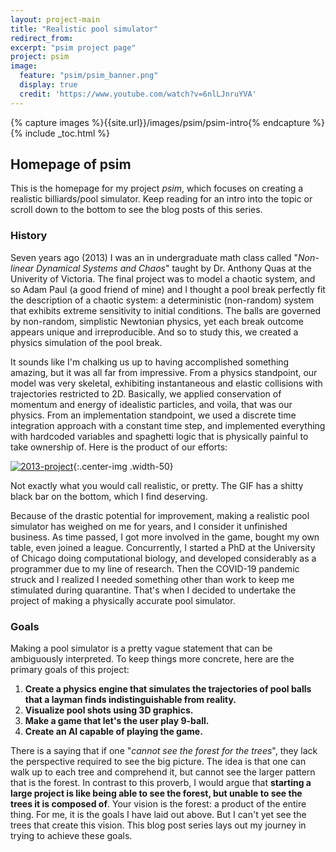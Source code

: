 ```yaml
---
layout: project-main
title: "Realistic pool simulator"
redirect_from:
excerpt: "psim project page"
project: psim
image:
  feature: "psim/psim_banner.png"
  display: true
  credit: 'https://www.youtube.com/watch?v=6nlLJnruYVA'
---
```


{% capture images %}{{site.url}}/images/psim/psim-intro{% endcapture %}
{% include _toc.html %}

## Homepage of **psim**

This is the homepage for my project *psim*, which focuses on creating a realistic billiards/pool
simulator. Keep reading for an intro into the topic or scroll down to the bottom to see the blog
posts of this series.

### History

Seven years ago (2013) I was an in undergraduate math class called "_Non-linear Dynamical Systems
and Chaos_" taught by Dr. Anthony Quas at the Univerity of Victoria. The final project was to model
a chaotic system, and so Adam Paul (a good friend of mine) and I thought a pool break perfectly fit
the description of a chaotic system: a deterministic (non-random) system that exhibits extreme
sensitivity to initial conditions. The balls are governed by non-random, simplistic Newtonian
physics, yet each break outcome appears unique and irreproducible. And so to study this, we created
a physics simulation of the pool break.

It sounds like I'm chalking us up to having accomplished something amazing, but it was all far from
impressive. From a physics standpoint, our model was very skeletal, exhibiting instantaneous and
elastic collisions with trajectories restricted to 2D. Basically, we applied conservation of
momentum and energy of idealistic particles, and voila, that was our physics. From an implementation
standpoint, we used a discrete time integration approach with a constant time step, and implemented
everything with hardcoded variables and spaghetti logic that is physically painful to take
ownership of. Here is the product of our efforts:

[![2013-project]({{images}}/2013_project.gif)]({{images}}/2013_project.gif){:.center-img .width-50}

Not exactly what you would call realistic, or pretty. The GIF has a shitty black bar on the bottom,
which I find deserving.

Because of the drastic potential for improvement, making a realistic pool simulator has weighed on
me for years, and I consider it unfinished business. As time passed, I got more involved in the
game, bought my own table, even joined a league. Concurrently, I started a PhD at the University of
Chicago doing computational biology, and developed considerably as a programmer due to my line of
research. Then the COVID-19 pandemic struck and I realized I needed something other than work to
keep me stimulated during quarantine. That's when I decided to undertake the project of making a
physically accurate pool simulator.

### Goals

Making a pool simulator is a pretty vague statement that can be ambiguously interpreted. To keep
things more concrete, here are the primary goals of this project:

1. **Create a physics engine that simulates the trajectories of pool balls that a layman finds indistinguishable from reality.**
2. **Visualize pool shots using 3D graphics.**
3. **Make a game that let's the user play 9-ball.**
4. **Create an AI capable of playing the game.**

There is a saying that if one "_cannot see the forest for the trees_", they lack the perspective
required to see the big picture. The idea is that one can walk up to each tree and comprehend it,
but cannot see the larger pattern that is the forest. In contrast to this proverb, I would argue
that **starting a large project is like being able to see the forest, but unable to see the trees it
is composed of**. Your vision is the forest: a product of the entire thing. For me, it is the goals
I have laid out above. But I can't yet see the trees that create this vision. This blog post series
lays out my journey in trying to achieve these goals.
